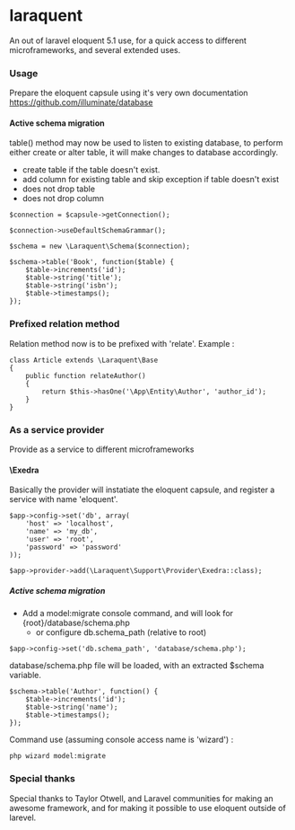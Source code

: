 # laraquent
An out of laravel eloquent 5.1 use, for a quick access to different microframeworks, and several extended uses.

### Usage
Prepare the eloquent capsule using it's very own documentation
https://github.com/illuminate/database

#### Active schema migration
table() method may now be used to listen to existing database, to perform either create or alter table, it will make changes to database accordingly.
- create table if the table doesn't exist.
- add column for existing table and skip exception if table doesn't exist
- does not drop table
- does not drop column
```
$connection = $capsule->getConnection();

$connection->useDefaultSchemaGrammar();

$schema = new \Laraquent\Schema($connection);

$schema->table('Book', function($table) {
    $table->increments('id');
    $table->string('title');
    $table->string('isbn');
    $table->timestamps();
});
```

### Prefixed relation method
Relation method now is to be prefixed with 'relate'. Example :
```
class Article extends \Laraquent\Base
{
    public function relateAuthor()
    {
        return $this->hasOne('\App\Entity\Author', 'author_id');
    }
}
```

### As a service provider
Provide as a service to different microframeworks
#### \Exedra
Basically the provider will instatiate the eloquent capsule, and register a service with name 'eloquent'.
```
$app->config->set('db', array(
    'host' => 'localhost',
    'name' => 'my_db',
    'user' => 'root',
    'password' => 'password'
));

$app->provider->add(\Laraquent\Support\Provider\Exedra::class);
```
##### Active schema migration
- Add a model:migrate console command, and will look for {root}/database/schema.php
  - or configure db.schema_path (relative to root)
```
$app->config->set('db.schema_path', 'database/schema.php');
```
database/schema.php file will be loaded, with an extracted $schema variable.
```
$schema->table('Author', function() {
    $table->increments('id');
    $table->string('name');
    $table->timestamps();
});
```

Command use (assuming console access name is 'wizard') :
```
php wizard model:migrate
```

### Special thanks
Special thanks to Taylor Otwell, and Laravel communities for making an awesome framework, and for making it possible to use eloquent outside of larevel. 

